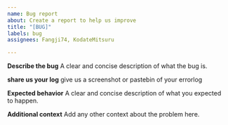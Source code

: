 ```yaml
---
name: Bug report
about: Create a report to help us improve
title: "[BUG]"
labels: bug
assignees: Fangji74, KodateMitsuru

---
```


**Describe the bug**
A clear and concise description of what the bug is.

**share us your log**
give us a screenshot or pastebin of your errorlog

**Expected behavior**
A clear and concise description of what you expected to happen.

**Additional context**
Add any other context about the problem here.
